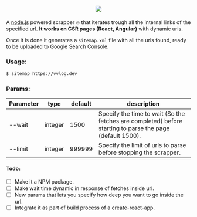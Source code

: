 <p align="center" style="margin-bottom:20px">
  <img src="https://github.com/jvidalv/node-simple-sitemap-generator/blob/master/assets/logo.png?raw=true">
</p>

A [node.js](https://nodejs.org/) powered scrapper 🔥 that iterates trough all the internal links of the specified url.
**It works on CSR pages (React, Angular)** with dynamic urls.

Once it is done it generates a ``sitemap.xml`` file with all the urls found, ready to be uploaded to Google Search Console.

### Usage:

``` bash
$ sitemap https://vvlog.dev
```

### Params:

Parameter | type | default | description
--- | --- | --- | --- 
--wait | integer | 1500 | Specify the time to wait (So the fetches are completed) before starting to parse the page (default 1500).
--limit | integer | 999999 | Specify the limit of urls to parse before stopping the scrapper.

#### Todo:
* [ ] Make it a NPM package.
* [ ] Make wait time dynamic in response of fetches inside url.
* [ ] New params that lets you specify how deep you want to go inside the url.
* [ ] Integrate it as part of build process of a create-react-app.
